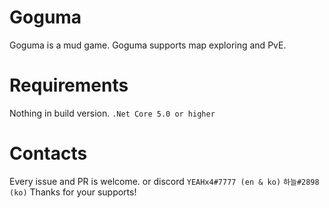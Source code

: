 # Goguma

Goguma is a mud game.
Goguma supports map exploring and PvE.

# Requirements

Nothing in build version.
`.Net Core 5.0 or higher`

# Contacts
Every issue and PR is welcome. or discord `YEAHx4#7777 (en & ko)` `하늘#2898 (ko)`
Thanks for your supports!
